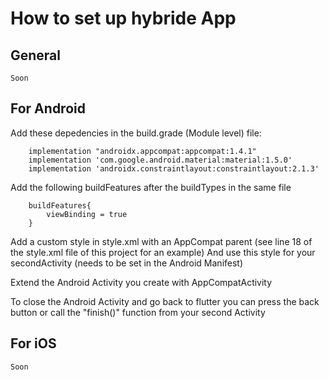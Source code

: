 # How to set up hybride App

## General

    Soon

## For Android

Add these depedencies in the build.grade (Module level) file: 
```
    implementation "androidx.appcompat:appcompat:1.4.1"
    implementation 'com.google.android.material:material:1.5.0'
    implementation 'androidx.constraintlayout:constraintlayout:2.1.3'
```
Add the following buildFeatures after the buildTypes in the same file
```
    buildFeatures{
        viewBinding = true
    }
```
Add a custom style in style.xml with an AppCompat parent (see line 18 of the style.xml file of this project for an example) 
And use this style for your secondActivity (needs to be set in the Android Manifest)

Extend the Android Activity you create with AppCompatActivity

To close the Android Activity and go back to flutter you can press the back button or call the "finish()" function from your second Activity

## For iOS

    Soon